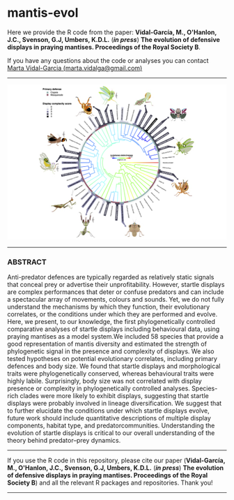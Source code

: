 # mantis-evol

Here we provide the R code from the paper: **Vidal-García, M., O'Hanlon, J.C., Svenson, G.J, Umbers, K.D.L.** (***in press***) **The evolution of defensive displays in praying mantises. Proceedings of the Royal Society B**.

If you have any questions about the code or analyses you can contact [Marta Vidal-Garcia (marta.vidalga@gmail.com)](marta.vidalga@gmail.com)

***
<img width="1200" alt="Fig 2" src="https://github.com/marta-vidalgarcia/mantis-evol/blob/master/figs/Figure_2.png">

***

### **ABSTRACT**

Anti-predator defences are typically regarded as relatively static signals that
conceal prey or advertise their unprofitability. However, startle displays are
complex performances that deter or confuse predators and can include a spectacular
array of movements, colours and sounds. Yet, we do not fully
understand the mechanisms by which they function, their evolutionary correlates,
or the conditions under which they are performed and evolve. Here, we
present, to our knowledge, the first phylogenetically controlled comparative
analyses of startle displays including behavioural data, using praying mantises
as a model system.We included 58 species that provide a good representation
of mantis diversity and estimated the strength of phylogenetic signal in the
presence and complexity of displays. We also tested hypotheses on potential
evolutionary correlates, including primary defences and body size. We
found that startle displays and morphological traits were phylogenetically
conserved, whereas behavioural traits were highly labile. Surprisingly, body
size was not correlated with display presence or complexity in phylogenetically
controlled analyses. Species-rich clades were more likely to exhibit
displays, suggesting that startle displays were probably involved in lineage
diversification. We suggest that to further elucidate the conditions under
which startle displays evolve, future work should include quantitative descriptions
of multiple display components, habitat type, and predatorcommunities.
Understanding the evolution of startle displays is critical to our overall
understanding of the theory behind predator–prey dynamics.

***

If you use the R code in this repository, please cite our paper (**Vidal-García, M., O'Hanlon, J.C., Svenson, G.J, Umbers, K.D.L.** (***in press***) **The evolution of defensive displays in praying mantises. Proceedings of the Royal Society B**) and all the relevant R packages and repositories. Thank you!

***